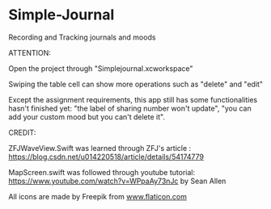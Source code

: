 # Simple-Journal
Recording and Tracking journals and moods

ATTENTION:

Open the project through "Simplejournal.xcworkspace"

Swiping the table cell can show more operations such as "delete" and "edit"

Except the assignment requirements, this app still has some functionalities hasn't finished yet: "the label of sharing number won't update", "you can add your custom mood but you can't delete it".

CREDIT:

ZFJWaveView.Swift was learned through ZFJ's article :  https://blog.csdn.net/u014220518/article/details/54174779

MapScreen.swift was followed through youtube tutorial: https://www.youtube.com/watch?v=WPpaAy73nJc  by Sean Allen

All icons are made by Freepik from www.flaticon.com
